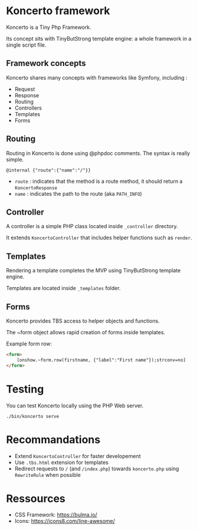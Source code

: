 # Koncerto framework

Koncerto is a Tiny Php Framework.

Its concept sits with TinyButStrong template engine: a whole framework in a single script file.

## Framework concepts

Koncerto shares many concepts with frameworks like Symfony, including :

* Request
* Response
* Routing
* Controllers
* Templates
* Forms

## Routing

Routing in Koncerto is done using @phpdoc comments. The syntax is really simple.

```@internal {"route":{"name":"/"}}```

* `route` : indicates that the method is a route method, it should return a `KoncertoResponse`
* `name` : indicates the path to the route (aka `PATH_INFO`)

## Controller

A controller is a simple PHP class located inside `_controller` directory.

It extends `KoncertoController` that includes helper functions such as `render`.

## Templates

Rendering a template completes the MVP using TinyButStrong template engine.

Templates are located inside `_templates` folder.

## Forms

Koncerto provides TBS access to helper objects and functions.

The ~form object allows rapid creation of forms inside templates.

Example form row:

```html
<form>
    [onshow.~form.row(firstname, {"label":"First name"});strconv=no]
</form>
````

# Testing

You can test Koncerto locally using the PHP Web server.

```./bin/koncerto serve```

# Recommandations

* Extend `KoncertoController` for faster developement
* Use `.tbs.html` extension for templates
* Redirect requests to `/` (and `/index.php`) towards `koncerto.php` using `RewriteRule` when possible

# Ressources

* CSS Framework: https://bulma.io/
* Icons: https://icons8.com/line-awesome/
